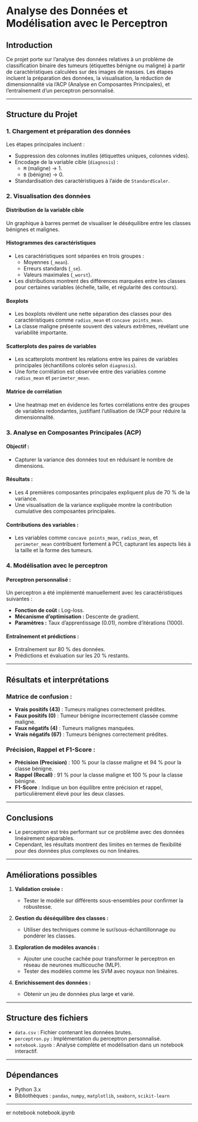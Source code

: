 # **Analyse des Données et Modélisation avec le Perceptron**

## **Introduction**

Ce projet porte sur l’analyse des données relatives à un problème de classification binaire des tumeurs (étiquettes bénigne ou maligne) à partir de caractéristiques calculées sur des images de masses. Les étapes incluent la préparation des données, la visualisation, la réduction de dimensionnalité via l’ACP (Analyse en Composantes Principales), et l’entraînement d’un perceptron personnalisé.

---

## **Structure du Projet**

### **1. Chargement et préparation des données**

Les étapes principales incluent :

- Suppression des colonnes inutiles (étiquettes uniques, colonnes vides).
- Encodage de la variable cible (`diagnosis`) :
  - `M` (maligne) → 1.
  - `B` (bénigne) → 0.
- Standardisation des caractéristiques à l’aide de `StandardScaler`.

### **2. Visualisation des données**

#### **Distribution de la variable cible**

Un graphique à barres permet de visualiser le déséquilibre entre les classes bénignes et malignes.

#### **Histogrammes des caractéristiques**

- Les caractéristiques sont séparées en trois groupes :
  - Moyennes (`_mean`).
  - Erreurs standards (`_se`).
  - Valeurs maximales (`_worst`).
- Les distributions montrent des différences marquées entre les classes pour certaines variables (échelle, taille, et régularité des contours).

#### **Boxplots**

- Les boxplots révèlent une nette séparation des classes pour des caractéristiques comme `radius_mean` et `concave points_mean`.
- La classe maligne présente souvent des valeurs extrêmes, révélant une variabilité importante.

#### **Scatterplots des paires de variables**

- Les scatterplots montrent les relations entre les paires de variables principales (échantillons colorés selon `diagnosis`).
- Une forte corrélation est observée entre des variables comme `radius_mean` et `perimeter_mean`.

#### **Matrice de corrélation**

- Une heatmap met en évidence les fortes corrélations entre des groupes de variables redondantes, justifiant l’utilisation de l’ACP pour réduire la dimensionnalité.

### **3. Analyse en Composantes Principales (ACP)**

#### **Objectif :**

- Capturer la variance des données tout en réduisant le nombre de dimensions.

#### **Résultats :**

- Les 4 premières composantes principales expliquent plus de 70 % de la variance.
- Une visualisation de la variance expliquée montre la contribution cumulative des composantes principales.

#### **Contributions des variables :**

- Les variables comme `concave points_mean`, `radius_mean`, et `perimeter_mean` contribuent fortement à PC1, capturant les aspects liés à la taille et la forme des tumeurs.

### **4. Modélisation avec le perceptron**

#### **Perceptron personnalisé :**

Un perceptron a été implémenté manuellement avec les caractéristiques suivantes :

- **Fonction de coût :** Log-loss.
- **Mécanisme d’optimisation :** Descente de gradient.
- **Paramètres :** Taux d’apprentissage (0.01), nombre d’itérations (1000).

#### **Entraînement et prédictions :**

- Entraînement sur 80 % des données.
- Prédictions et évaluation sur les 20 % restants.

---

## **Résultats et interprétations**

### **Matrice de confusion :**

- **Vrais positifs (43)** : Tumeurs malignes correctement prédites.
- **Faux positifs (0)** : Tumeur bénigne incorrectement classée comme maligne.
- **Faux négatifs (4)** : Tumeurs malignes manquées.
- **Vrais négatifs (67)** : Tumeurs bénignes correctement prédites.

### **Précision, Rappel et F1-Score :**

- **Précision (Precision)** : 100 % pour la classe maligne et 94 % pour la classe bénigne.
- **Rappel (Recall)** : 91 % pour la classe maligne et 100 % pour la classe bénigne.
- **F1-Score** : Indique un bon équilibre entre précision et rappel, particulièrement élevé pour les deux classes.

---

## **Conclusions**

- Le perceptron est très performant sur ce problème avec des données linéairement séparables.
- Cependant, les résultats montrent des limites en termes de flexibilité pour des données plus complexes ou non linéaires.

---

## **Améliorations possibles**

1. **Validation croisée :**

   - Tester le modèle sur différents sous-ensembles pour confirmer la robustesse.

2. **Gestion du déséquilibre des classes :**

   - Utiliser des techniques comme le sur/sous-échantillonnage ou pondérer les classes.

3. **Exploration de modèles avancés :**

   - Ajouter une couche cachée pour transformer le perceptron en réseau de neurones multicouche (MLP).
   - Tester des modèles comme les SVM avec noyaux non linéaires.

4. **Enrichissement des données :**

   - Obtenir un jeu de données plus large et varié.

---

## **Structure des fichiers**

- `data.csv` : Fichier contenant les données brutes.
- `perceptron.py` : Implémentation du perceptron personnalisé.
- `notebook.ipynb` : Analyse complète et modélisation dans un notebook interactif.

---

## **Dépendances**

- Python 3.x
- Bibliothèques : `pandas`, `numpy`, `matplotlib`, `seaborn`, `scikit-learn`

---

er notebook notebook.ipynb
   ```
